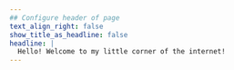 ```yaml
---
## Configure header of page
text_align_right: false
show_title_as_headline: false
headline: |
  Hello! Welcome to my little corner of the internet!
---
```


<!-- this is a subheadline -->


